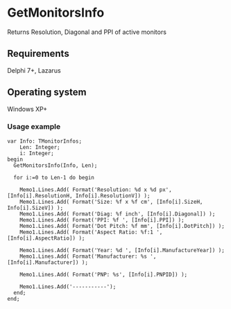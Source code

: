 # GetMonitorsInfo
Returns Resolution, Diagonal and PPI of active monitors

## Requirements
Delphi 7+, Lazarus

## Operating system
Windows XP+

### Usage example
	var Info: TMonitorInfos;
	    Len: Integer;
	    i: Integer;
	begin
	  GetMonitorsInfo(Info, Len);
	
	  for i:=0 to Len-1 do begin
	
	    Memo1.Lines.Add( Format('Resolution: %d x %d px', [Info[i].ResolutionH, Info[i].ResolutionV]) );
	    Memo1.Lines.Add( Format('Size: %f x %f cm', [Info[i].SizeH, Info[i].SizeV]) );
	    Memo1.Lines.Add( Format('Diag: %f inch', [Info[i].Diagonal]) );
	    Memo1.Lines.Add( Format('PPI: %f ', [Info[i].PPI]) );
	    Memo1.Lines.Add( Format('Dot Pitch: %f mm', [Info[i].DotPitch]) );
	    Memo1.Lines.Add( Format('Aspect Ratio: %f:1 ', [Info[i].AspectRatio]) );
	
	    Memo1.Lines.Add( Format('Year: %d ', [Info[i].ManufactureYear]) );
	    Memo1.Lines.Add( Format('Manufacturer: %s ', [Info[i].Manufacturer]) );
	
	    Memo1.Lines.Add( Format('PNP: %s', [Info[i].PNPID]) );
	
	    Memo1.Lines.Add('-----------');
	  end;
	end;
